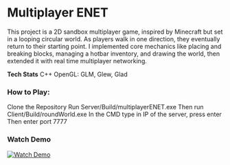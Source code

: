 # Multiplayer ENET
This project is a 2D sandbox multiplayer game, inspired by Minecraft but set in a looping circular world. As players walk in one direction, they eventually return to their starting point.  I implemented core mechanics like placing and breaking blocks, managing a hotbar inventory, and drawing the world, then extended it with real time multiplayer networking.

**Tech Stats**
C++
OpenGL: GLM, Glew, Glad

### How to Play:
Clone the Repository
Run Server/Build/multiplayerENET.exe
Then run Client/Build/roundWorld.exe
In the CMD type in IP of the server, press enter
Then enter port 7777

### Watch Demo
[![Watch Demo](https://bspafford.github.io/images/thumbnails/multiplayerENET.png)](https://bspafford.github.io/multiplayerENET/media/multiplayerENET.mp4)
